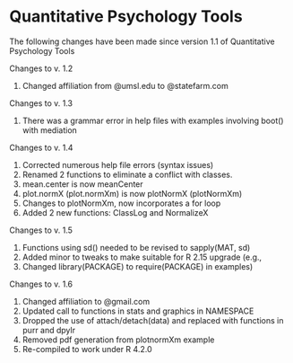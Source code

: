 # Quantitative Psychology Tools

The following changes have been made since version 1.1 of Quantitative Psychology Tools

Changes to v. 1.2 
1. Changed affiliation from @umsl.edu to @statefarm.com

Changes to v. 1.3 
1. There was a grammar error in help files with examples involving boot() with mediation
	
Changes to v. 1.4
1. Corrected numerous help file errors (syntax issues)
2. Renamed 2 functions to eliminate a conflict with classes. 
3. mean.center is now meanCenter
4. plot.normX (plot.normXm) is now plotNormX (plotNormXm)
5. Changes to plotNormXm, now incorporates a for loop
6. Added 2 new functions: ClassLog and NormalizeX
	
Changes to v. 1.5
1. Functions using sd() needed to be revised to sapply(MAT, sd)
2. Added minor to tweaks to make suitable for R 2.15 upgrade (e.g., 
3. Changed library(PACKAGE) to require(PACKAGE) in examples)
	
	
Changes to v. 1.6
1. Changed affiliation to @gmail.com 
2. Updated call to functions in stats and graphics in NAMESPACE
3. Dropped the use of attach/detach(data) and replaced with functions in purr and dpylr
4. Removed pdf generation from plotnormXm example
5. Re-compiled to work under R 4.2.0
